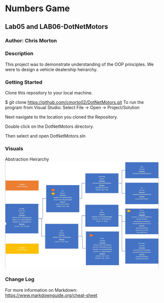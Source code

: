 # Numbers Game 

## Lab05 and LAB06-DotNetMotors

### Author: Chris Morton

### Description

This project was to demonstrate understanding of the OOP principles. We were to design a vehicle dealership heirarchy.

### Getting Started

Clone this repository to your local machine.

$ git clone https://github.com/cmorto02/DotNetMotors.git
To run the program from Visual Studio:
Select File -> Open -> Project/Solution

Next navigate to the location you cloned the Repository.

Double click on the DotNetMotors directory.

Then select and open DotNetMotors.sln

### Visuals

Abstraction Heirarchy
![alt text](https://github.com/cmorto02/DotNetMotors/blob/master/DotNetMotors/images/Heirarchy.JPG)


### Change Log


For more information on Markdown: https://www.markdownguide.org/cheat-sheet
